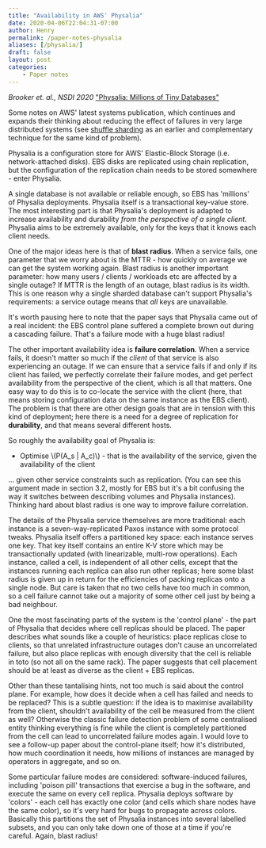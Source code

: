 ```yaml
---
title: "Availability in AWS' Physalia"
date: 2020-04-06T22:04:31-07:00
author: Henry
permalink: /paper-notes-physalia
aliases: [/physalia/]
draft: false
layout: post
categories:
    - Paper notes
---
```


_Brooker et. al., NSDI 2020_ ["Physalia: Millions of Tiny Databases"](https://www.usenix.org/conference/nsdi20/presentation/brooker)

Some notes on AWS' latest systems publication, which continues and expands their thinking about reducing the effect of failures in very large distributed systems (see [shuffle sharding](https://aws.amazon.com/blogs/architecture/shuffle-sharding-massive-and-magical-fault-isolation/) as an earlier and complementary technique for the same kind of problem).

Physalia is a configuration store for AWS' Elastic-Block Storage (i.e. network-attached disks). EBS disks are replicated using chain replication, but the configuration of the replication chain needs to be stored somewhere - enter Physalia.

<!--more-->

A single database is not available or reliable enough, so EBS has 'millions' of Physalia deployments. Physalia itself is a transactional key-value store. The most interesting part is that Physalia's deployment is adapted to increase availability and durability *from the perspective of a single client*. Physalia aims to be extremely available, only for the keys that it knows each client needs.

One of the major ideas here is that of **blast radius**. When a service fails, one parameter that we worry about is the MTTR - how quickly on average we can get the system working again. Blast radius is another important parameter: how many users / clients / workloads etc are affected by a single outage? If MTTR is the length of an outage, blast radius is its width. This is one reason why a single sharded database can't support Physalia's requirements: a service outage means that *all* keys are unavailable.

It's worth pausing here to note that the paper says that Physalia came out of a real incident: the EBS control plane suffered a complete brown out during a cascading failure. That's a failure mode with a huge blast radius!

The other important availability idea is **failure correlation**. When a service fails, it doesn't matter so much if the *client* of that service is also experiencing an outage. If we can ensure that a service fails if and only if its client has failed, we perfectly correlate their failure modes, and get perfect availability from the perspective of the client, which is all that matters. One easy way to do this is to co-locate the service with the client (here, that means storing configuration data on the same instance as the EBS client). The problem is that there are other design goals that are in tension with this kind of deployment; here there is a need for a degree of replication for **durability**, and that means several different hosts.

So roughly the availability goal of Physalia is:

- Optimise \\(P(A_s | A_c)\\) - that is the availability of the service, given the availability of the client

... given other service constraints such as replication. (You can see this argument made in section 3.2, mostly for EBS but it's a bit confusing the way it switches between describing volumes and Physalia instances). Thinking hard about blast radius is one way to improve failure correlation.

The details of the Physalia service themselves are more traditional: each instance is a seven-way-replicated Paxos instance with some protocol tweaks. Physalia itself offers a partitioned key space: each instance serves one key. That key itself contains an entire K-V store which may be transactionally updated (with linearizable, multi-row operations). Each instance, called a cell, is independent of all other cells, except that the instances running each replica can also run other replicas; here some blast radius is given up in return for the efficiencies of packing replicas onto a single node. But care is taken that no two cells have too much in common, so a cell failure cannot take out a majority of some other cell just by being a bad neighbour.

One the most fascinating parts of the system is the 'control plane' - the part of Physalia that decides where cell replicas should be placed. The paper describes what sounds like a couple of heuristics: place replicas close to clients, so that unrelated infrastructure outages don't cause an uncorrelated failure, but also place replicas with enough diversity that the cell is reliable in toto (so not all on the same rack). The paper suggests that cell placement should be at least as diverse as the client + EBS replicas.

Other than these tantalising hints, not too much is said about the control plane. For example, how does it decide when a cell has failed and needs to be replaced? This is a subtle question: if the idea is to maximise availability from the client, shouldn't availability of the cell be measured from the client as well? Otherwise the classic failure detection problem of some centralised entity thinking everything is fine while the client is completely partitioned from the cell can lead to uncorrelated failure modes again.  I would love to see a follow-up paper about the control-plane itself; how it's distributed, how much coordination it needs, how millions of instances are managed by operators in aggregate, and so on.

Some particular failure modes are considered: software-induced failures, including 'poison pill' transactions that exercise a bug in the software, and execute the same on every cell replica. Physalia deploys software by 'colors' - each cell has exactly one color (and cells which share nodes have the same color), so it's very hard for bugs to propagate across colors. Basically this partitions the set of Physalia instances into several labelled subsets, and you can only take down one of those at a time if you're careful. Again, blast radius!
